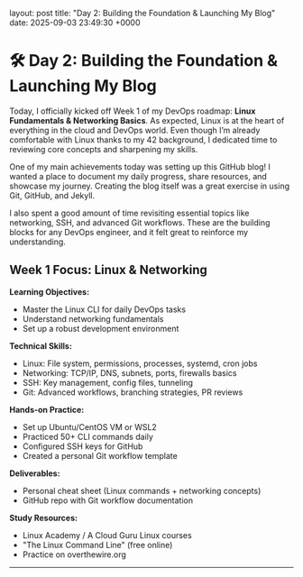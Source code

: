 layout: post
title: "Day 2: Building the Foundation & Launching My Blog"
date: 2025-09-03 23:49:30 +0000

# 🛠️ Day 2: Building the Foundation & Launching My Blog

Today, I officially kicked off Week 1 of my DevOps roadmap: **Linux Fundamentals & Networking Basics**. As expected, Linux is at the heart of everything in the cloud and DevOps world. Even though I’m already comfortable with Linux thanks to my 42 background, I dedicated time to reviewing core concepts and sharpening my skills.

One of my main achievements today was setting up this GitHub blog! I wanted a place to document my daily progress, share resources, and showcase my journey. Creating the blog itself was a great exercise in using Git, GitHub, and Jekyll.

I also spent a good amount of time revisiting essential topics like networking, SSH, and advanced Git workflows. These are the building blocks for any DevOps engineer, and it felt great to reinforce my understanding.

## Week 1 Focus: Linux & Networking

**Learning Objectives:**
- Master the Linux CLI for daily DevOps tasks
- Understand networking fundamentals
- Set up a robust development environment

**Technical Skills:**
- Linux: File system, permissions, processes, systemd, cron jobs
- Networking: TCP/IP, DNS, subnets, ports, firewalls basics
- SSH: Key management, config files, tunneling
- Git: Advanced workflows, branching strategies, PR reviews

**Hands-on Practice:**
- Set up Ubuntu/CentOS VM or WSL2
- Practiced 50+ CLI commands daily
- Configured SSH keys for GitHub
- Created a personal Git workflow template

**Deliverables:**
- Personal cheat sheet (Linux commands + networking concepts)
- GitHub repo with Git workflow documentation

**Study Resources:**
- Linux Academy / A Cloud Guru Linux courses
- "The Linux Command Line" (free online)
- Practice on overthewire.org

---